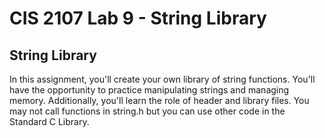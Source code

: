 # CIS 2107 Lab 9 - String Library

## String Library
In this assignment, you'll create your own library of string functions. You'll have the opportunity to practice manipulating strings and managing memory. Additionally, you'll learn the role of header and library files. You may not call functions in string.h but you can use other code in the Standard C Library.

